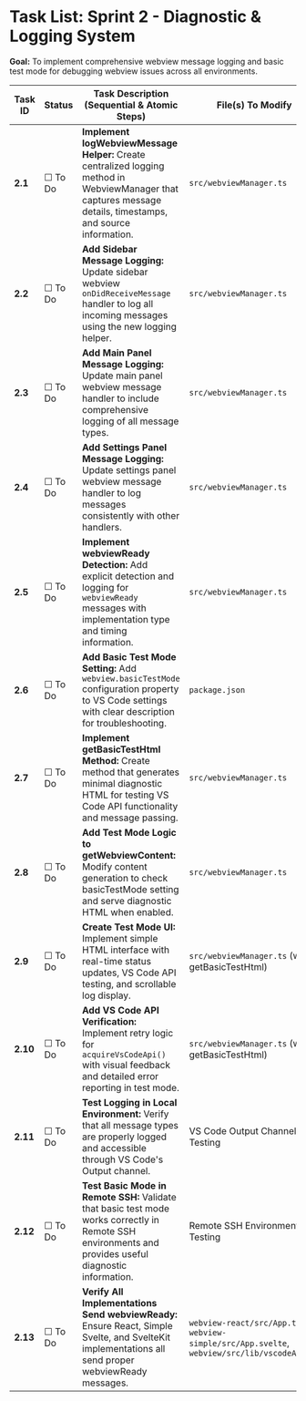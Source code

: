 # Task List: Sprint 2 - Diagnostic & Logging System

**Goal:** To implement comprehensive webview message logging and basic test mode for debugging webview issues across all environments.

| Task ID | Status | Task Description (Sequential & Atomic Steps) | File(s) To Modify |
|---------|--------|----------------------------------------------|-------------------|
| **2.1** | ☐ To Do | **Implement logWebviewMessage Helper:** Create centralized logging method in WebviewManager that captures message details, timestamps, and source information. | `src/webviewManager.ts` |
| **2.2** | ☐ To Do | **Add Sidebar Message Logging:** Update sidebar webview `onDidReceiveMessage` handler to log all incoming messages using the new logging helper. | `src/webviewManager.ts` |
| **2.3** | ☐ To Do | **Add Main Panel Message Logging:** Update main panel webview message handler to include comprehensive logging of all message types. | `src/webviewManager.ts` |
| **2.4** | ☐ To Do | **Add Settings Panel Message Logging:** Update settings panel webview message handler to log messages consistently with other handlers. | `src/webviewManager.ts` |
| **2.5** | ☐ To Do | **Implement webviewReady Detection:** Add explicit detection and logging for `webviewReady` messages with implementation type and timing information. | `src/webviewManager.ts` |
| **2.6** | ☐ To Do | **Add Basic Test Mode Setting:** Add `webview.basicTestMode` configuration property to VS Code settings with clear description for troubleshooting. | `package.json` |
| **2.7** | ☐ To Do | **Implement getBasicTestHtml Method:** Create method that generates minimal diagnostic HTML for testing VS Code API functionality and message passing. | `src/webviewManager.ts` |
| **2.8** | ☐ To Do | **Add Test Mode Logic to getWebviewContent:** Modify content generation to check basicTestMode setting and serve diagnostic HTML when enabled. | `src/webviewManager.ts` |
| **2.9** | ☐ To Do | **Create Test Mode UI:** Implement simple HTML interface with real-time status updates, VS Code API testing, and scrollable log display. | `src/webviewManager.ts` (within getBasicTestHtml) |
| **2.10** | ☐ To Do | **Add VS Code API Verification:** Implement retry logic for `acquireVsCodeApi()` with visual feedback and detailed error reporting in test mode. | `src/webviewManager.ts` (within getBasicTestHtml) |
| **2.11** | ☐ To Do | **Test Logging in Local Environment:** Verify that all message types are properly logged and accessible through VS Code's Output channel. | VS Code Output Channel Testing |
| **2.12** | ☐ To Do | **Test Basic Mode in Remote SSH:** Validate that basic test mode works correctly in Remote SSH environments and provides useful diagnostic information. | Remote SSH Environment Testing |
| **2.13** | ☐ To Do | **Verify All Implementations Send webviewReady:** Ensure React, Simple Svelte, and SvelteKit implementations all send proper webviewReady messages. | `webview-react/src/App.tsx`, `webview-simple/src/App.svelte`, `webview/src/lib/vscodeApi.ts` |
